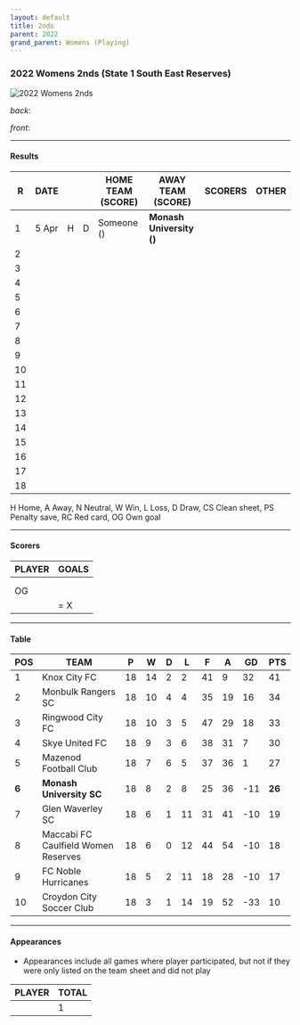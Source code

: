 ```yaml
---
layout: default
title: 2nds
parent: 2022
grand_parent: Womens (Playing)
---
```


### 2022 Womens 2nds (State 1 South East Reserves)

![2022 Womens 2nds](https://photos.smugmug.com/2022/2022-team-photos/i-gsVhqH8/1/c585784e/XL/CAFB9D69-8538-4C99-B8A9-EEA669BC720A-XL.jpg)

_back_: 
 
_front_: 

------------------------

#### Results

| R   | DATE  |     |     | HOME TEAM (SCORE) | AWAY TEAM (SCORE)        | SCORERS | OTHER |
|-----|-------|:---:|:---:|-------------------|--------------------------|---------|-------|
| 1   | 5 Apr |  H  |  D  | Someone ()        | **Monash University ()** |         |       |
| 2   |       |     |     |                   |                          |         |       |
| 3   |       |     |     |                   |                          |         |       |
| 4   |       |     |     |                   |                          |         |       |
| 5   |       |     |     |                   |                          |         |       |
| 6   |       |     |     |                   |                          |         |       |
| 7   |       |     |     |                   |                          |         |       |
| 8   |       |     |     |                   |                          |         |       |
| 9   |       |     |     |                   |                          |         |       |
| 10  |       |     |     |                   |                          |         |       |
| 11  |       |     |     |                   |                          |         |       |
| 12  |       |     |     |                   |                          |         |       |
| 13  |       |     |     |                   |                          |         |       |
| 14  |       |     |     |                   |                          |         |       |
| 15  |       |     |     |                   |                          |         |       |
| 16  |       |     |     |                   |                          |         |       |
| 17  |       |     |     |                   |                          |         |       |
| 18  |       |     |     |                   |                          |         |       |

H Home, A Away, N Neutral, W Win, L Loss, D Draw, CS Clean sheet, PS Penalty save, RC Red card, OG Own goal 

------------------------

#### Scorers

| PLAYER | GOALS |
|--------|-------|
|        |       |
|        |       |
| OG     |       |
|        | = X   |

------------------------

#### Table

| POS   | TEAM                                | P   | W   | D   | L   | F   | A   | GD  | PTS    |
|-------|-------------------------------------|-----|-----|-----|-----|-----|-----|-----|--------|
| 1     | Knox City FC                        | 18  | 14  | 2   | 2   | 41  | 9   | 32  | 41     |
| 2     | Monbulk Rangers SC                  | 18  | 10  | 4   | 4   | 35  | 19  | 16  | 34     |
| 3     | Ringwood City FC                    | 18  | 10  | 3   | 5   | 47  | 29  | 18  | 33     |
| 4     | Skye United FC                      | 18  | 9   | 3   | 6   | 38  | 31  | 7   | 30     |
| 5     | Mazenod Football Club               | 18  | 7   | 6   | 5   | 37  | 36  | 1   | 27     |
| **6** | **Monash University SC**            | 18  | 8   | 2   | 8   | 25  | 36  | -11 | **26** |
| 7     | Glen Waverley SC                    | 18  | 6   | 1   | 11  | 31  | 41  | -10 | 19     |
| 8     | Maccabi FC Caulfield Women Reserves | 18  | 6   | 0   | 12  | 44  | 54  | -10 | 18     |
| 9     | FC Noble Hurricanes                 | 18  | 5   | 2   | 11  | 18  | 28  | -10 | 17     |
| 10    | Croydon City Soccer Club            | 18  | 3   | 1   | 14  | 19  | 52  | -33 | 10     |

------------------------

#### Appearances

* Appearances include all games where player participated,
   but not if they were only listed on the team sheet and did not play

| PLAYER | TOTAL |
|--------|-------|
|        | 1     |
